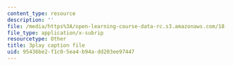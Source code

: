 ```yaml
---
content_type: resource
description: ''
file: /media/https%3A/open-learning-course-data-rc.s3.amazonaws.com/18-01sc-single-variable-calculus-fall-2010/95436be2f1c05ea4b94add203ee97447_HgEqXhsIq_g.vtt
file_type: application/x-subrip
resourcetype: Other
title: 3play caption file
uid: 95436be2-f1c0-5ea4-b94a-dd203ee97447
---
```

